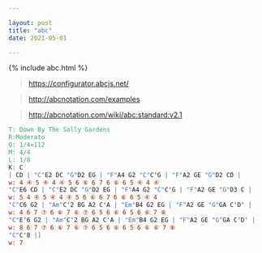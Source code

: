 ```yaml
---

layout: post
title: "abc"
date: 2021-05-01

---
```


{% include abc.html %}

><https://configurator.abcjs.net/>

><http://abcnotation.com/examples>

><http://abcnotation.com/wiki/abc:standard:v2.1>

```abc
T: Down By The Sally Gardens
R:Moderato
Q: 1/4=112
M: 4/4
L: 1/8
K: C
| CD | "C"E2 DC "G"D2 EG | "F"A4 G2 "C"C'G | "F"A2 GE "G"D2 CD |
w: 4 ④ 5 ④ 4 ④ 5 6 ⑥ 6 7 6 ⑥ 6 5 ④ 4 ④
"C"E6 CD | "C"E2 DC "G"D2 EG | "F"A4 G2 "C"C'G | "F"A2 GE "G"D3 C |
w: 5 4 ④ 5 ④ 4 ④ 5 6 ⑥ 6 7 6 ⑥ 6 5 ④ 4
"C"C6 G2 | "Am"C'2 BG A2 C'A | "Em"B4 G2 EG | "F"A2 GE "G"GA C'D' |
w: 4 6 7 ⑦ 6 ⑥ 7 ⑥ ⑦ 6 5 6 ⑥ 6 5 6 ⑥ 7 ⑧
"C"E'6 G2 | "Am"C'2 BG A2 C'A | "Em"B4 G2 EG | "F"A2 GE "G"GA C'D' |
w: 8 6 7 ⑦ 6 ⑥ 7 ⑥ ⑦ 6 5 6 ⑥ 6 5 6 ⑥ ⑥ 7 ⑧
"C"C'8 |]
w: 7
``` 